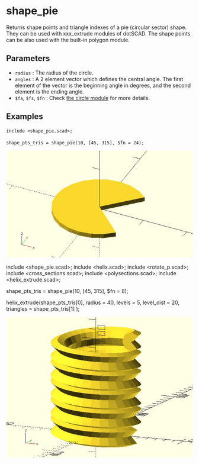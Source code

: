 # shape_pie

Returns shape points and triangle indexes of a pie (circular sector) shape. They can be used with xxx_extrude modules of dotSCAD. The shape points can be also used with the built-in polygon module. 

## Parameters

- `radius` : The radius of the circle.
- `angles` : A 2 element vector which defines the central angle. The first element of the vector is the beginning angle in degrees, and the second element is the ending angle.
- `$fa`, `$fs`, `$fn` : Check [the circle module](https://en.wikibooks.org/wiki/OpenSCAD_User_Manual/Using_the_2D_Subsystem#circle) for more details.

## Examples

	include <shape_pie.scad>;
	
	shape_pts_tris = shape_pie(10, [45, 315], $fn = 24);

![shape_pie](images/lib-shape_pie-1.JPG)

include <shape_pie.scad>;
include <helix.scad>;
include <rotate_p.scad>;
include <cross_sections.scad>;
include <polysections.scad>;
include <helix_extrude.scad>;

shape_pts_tris = shape_pie(10, [45, 315], $fn = 8);

helix_extrude(shape_pts_tris[0], 
    radius = 40, 
    levels = 5, 
    level_dist = 20,
    triangles = shape_pts_tris[1]
);

![shape_pie](images/lib-shape_pie-2.JPG)
